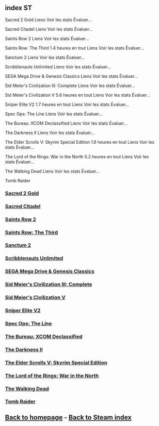 ## index ST

Sacred 2 Gold
 Liens   Voir les stats  Évaluer...

Sacred Citadel
 Liens   Voir les stats  Évaluer...

Saints Row 2
 Liens   Voir les stats  Évaluer...

Saints Row: The Third
1.4 heures en tout
 Liens   Voir les stats  Évaluer...

Sanctum 2
 Liens   Voir les stats  Évaluer...

Scribblenauts Unlimited
 Liens   Voir les stats  Évaluer...

SEGA Mega Drive & Genesis Classics
 Liens   Voir les stats  Évaluer...

Sid Meier's Civilization III: Complete
 Liens   Voir les stats  Évaluer...

Sid Meier's Civilization V
5.6 heures en tout
 Liens   Voir les stats  Évaluer...

Sniper Elite V2
1.7 heures en tout
 Liens   Voir les stats  Évaluer...

Spec Ops: The Line
 Liens   Voir les stats  Évaluer...

The Bureau: XCOM Declassified
 Liens   Voir les stats  Évaluer...

The Darkness II
 Liens   Voir les stats  Évaluer...

The Elder Scrolls V: Skyrim Special Edition
1.6 heures en tout
 Liens   Voir les stats  Évaluer...

The Lord of the Rings: War in the North
5.2 heures en tout
 Liens   Voir les stats  Évaluer...

The Walking Dead
 Liens   Voir les stats  Évaluer...

Tomb Raider

### [Sacred 2 Gold](Sacred2Gold/Sacred2Gold.md)    
### [Sacred Citadel](SacredCitadel/SacredCitadel.md)    
### [Saints Row 2](SaintsRow2/SaintsRow2.md)    
### [Saints Row: The Third](SaintsRow3/SaintsRow3.md)    
### [Sanctum 2](Sanctum2/Sanctum2.md)   
### [Scribblenauts Unlimited](ScribblenautsUnlimited/ScribblenautsUnlimited.md)    
### [SEGA Mega Drive & Genesis Classics](SEGAMegaDrive/SEGAMegaDrive.md)    
### [Sid Meier's Civilization III: Complete](SidMeiersCivilizationIIIComplete/SidMeiersCivilizationIIIComplete.md)    
### [Sid Meier's Civilization V](SidMeiersCivilizationV/SidMeiersCivilizationV.md)    
### [Sniper Elite V2](SniperEliteV2/SniperEliteV2.md)    
### [Spec Ops: The Line](SpecOpsTheLine/SpecOpsTheLine.md)    
### [The Bureau: XCOM Declassified](TheBureauXCOMDeclassified/TheBureauXCOMDeclassified.md)    
### [The Darkness II](TheDarknessII/TheDarknessII.md)    
### [The Elder Scrolls V: Skyrim Special Edition](Skyrim/Skyrim.md)    
### [The Lord of the Rings: War in the North](lotr/lotr.md)    
### [The Walking Dead](TheWalkingDead/TheWalkingDead.md)    
### [Tomb Raider](TombRaider/TombRaider.md)    

## [Back to homepage](/)  -  [Back to Steam index](/Steam/indexSteam.html)
